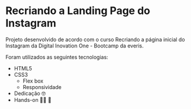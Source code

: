 # Recriando a Landing Page do Instagram    

Projeto desenvolvido de acordo com o curso
 Recriando a página inicial do Instagram da Digital Inovation One - Bootcamp da everis. 

Foram utilizados as seguintes tecnologias:

* HTML5
* CSS3
    - Flex box
    - Responsividade 
* Dedicação :nerd_face:
* Hands-on :technologist: :exploding_head: